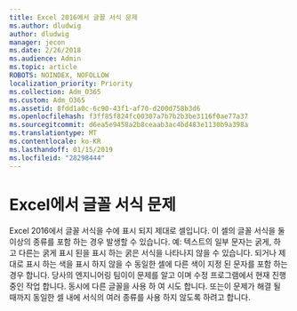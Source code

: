 ```yaml
---
title: Excel 2016에서 글꼴 서식 문제
ms.author: dludwig
author: dludwig
manager: jecon
ms.date: 2/26/2018
ms.audience: Admin
ms.topic: article
ROBOTS: NOINDEX, NOFOLLOW
localization_priority: Priority
ms.collection: Adm_O365
ms.custom: Adm_O365
ms.assetid: 8fdd1a0c-6c90-43f1-af70-d200d758b3d6
ms.openlocfilehash: f3ff85f824fc00307a7b7b2b3be3116f0ae77a37
ms.sourcegitcommit: d6ea5e9458a2b8ceaab3ac4bd483e1130b9a398a
ms.translationtype: MT
ms.contentlocale: ko-KR
ms.lasthandoff: 01/15/2019
ms.locfileid: "28298444"
---
```

# <a name="font-formatting-problems-in-excel"></a>Excel에서 글꼴 서식 문제

Excel 2016에서 글꼴 서식을 수에 표시 되지 제대로 셀입니다. 이 셀의 글꼴 서식을 둘 이상의 종류를 포함 하는 경우 발생할 수 있습니다. 예: 텍스트의 일부 문자는 굵게, 하 고 다른는 굵게 표시 된을 표시 하는 굵은 서식을 나타나지 않을 수 있습니다. 되거나 제대로 표시 하는 색을 표시 하지 않을 수 동일한 셀에 다른 색이 지정 된 문자를 포함 하는 경우 합니다. 당사의 엔지니어링 팀이이 문제를 알고 이며 수정 프로그램에서 현재 진행 중인 작업 합니다. 동시에 다른 글꼴을 사용 하 여 시도 합니다. 또는이 문제가 해결 될 때까지 동일한 셀 내에 서식의 여러 종류를 사용 하지 않도록 하려고 합니다. 
  

